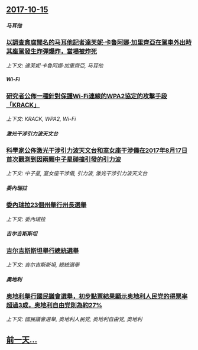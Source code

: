 ## [2017-10-15](/news/2017/10/15/index.md)

##### 马耳他
### [以調查貪腐聞名的马耳他記者達芙妮·卡魯阿娜·加里齊亞在駕車外出時其座駕發生炸彈爆炸，當場被炸死 ](/news/2017/10/15/以調查貪腐聞名的马耳他記者達芙妮-卡魯阿娜-加里齊亞在駕車外出時其座駕發生炸彈爆炸-當場被炸死.md)
_上下文: 達芙妮·卡魯阿娜·加里齊亞, 马耳他_

##### Wi-Fi
### [研究者公佈一種針對保護Wi-Fi連線的WPA2協定的攻擊手段「KRACK」 ](/news/2017/10/15/研究者公佈一種針對保護Wi-Fi連線的WPA2協定的攻擊手段-KRACK.md)
_上下文: KRACK, WPA2, Wi-Fi_

##### 激光干涉引力波天文台
### [科學家公佈激光干涉引力波天文台和室女座干涉儀在2017年8月17日首次觀測到因兩顆中子星碰撞引發的引力波 ](/news/2017/10/15/科學家公佈激光干涉引力波天文台和室女座干涉儀在2017年8月17日首次觀測到因兩顆中子星碰撞引發的引力波.md)
_上下文: 中子星, 室女座干涉儀, 引力波, 激光干涉引力波天文台_

##### 委內瑞拉
### [委內瑞拉23個州舉行州長選舉 ](/news/2017/10/15/委內瑞拉23個州舉行州長選舉.md)
_上下文: 委內瑞拉_

##### 吉尔吉斯斯坦
### [吉尔吉斯斯坦舉行總統選舉 ](/news/2017/10/15/吉尔吉斯斯坦舉行總統選舉.md)
_上下文: 吉尔吉斯斯坦, 總統選舉_

##### 奧地利
### [奥地利舉行國民議會選舉，初步點票結果顯示奥地利人民党的得票率超過3成，奥地利自由党則為約27% ](/news/2017/10/15/奥地利舉行國民議會選舉-初步點票結果顯示奥地利人民党的得票率超過3成-奥地利自由党則為約27.md)
_上下文: 國民議會選舉, 奥地利人民党, 奥地利自由党, 奧地利_

## [前一天...](/news/2017/10/14/index.md)

